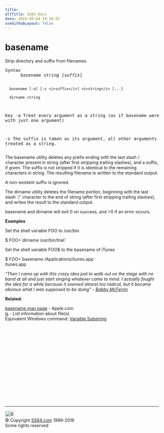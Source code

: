 ```yaml
---
title:
altTitle: SS64 Docs
date: 2016-09-04 19:26:55
useGithubLayout: false
---
```

<!-- #BeginLibraryItem "/Library/head_osx.lbi" --><!-- #EndLibraryItem --><h1>basename</h1> 
<p>Strip directory and suffix from filenames</p>
<pre>Syntax
      basename <i>string</i> [<i>suffix</i>]

      basename [-a] [-s <i>suffix</i>] <i>string</i> [...]

      dirname string

Key
   -a   Treat every argument as a string
        (as if basename were invoked with just one argument)

   -s   The suffix is taken as its argument, all other arguments are treated as a string.</pre>
<p> The <span class="code">basename</span> utility deletes any prefix ending with the last slash <span class="code">/</span> character present
in string (after first stripping trailing slashes), and a suffix, if given. The suffix
is not stripped if it is identical to the remaining characters in string. The resulting
filename is written to the standard output.</p>
<p> A non-existent suffix is ignored. </p>
<p>The <span class="code">dirname</span> utility deletes the filename portion, beginning with the last slash `/' character to the end of string (after first stripping trailing slashes), and writes the
result to the standard output.</p>
<p>basename and dirname will exit 0 on success, and &gt;0 if an error occurs.</p>
<p><b>Examples</b></p>
<p>Set the shell variable FOO to /usr/bin</p>
<p class="code"> $ FOO=`dirname /usr/bin/trail`</p>
<p>Set the shell variable FOO$ to the basename of iTunes </p>
<p class="code">$ FOO=`basename /Applications/itunes.app` <br> 
 itunes.app
</p>
<p class="quote"><i>“Then I came up with this crazy idea just to walk out on the stage with no band at all and just start singing whatever came to mind. I actually fought the idea for a while because it seemed almost too radical, but it became obvious what I was supposed to be doing” - <a href="http://www.youtube.com/watch?v=PgvJg7D6Qck">Bobby McFerrin</a> </i></p>
<p><b>Related:</b></p>
<p><a href="https://developer.apple.com/legacy/library/documentation/Darwin/Reference/ManPages/man1/basename.1.html">basename man page</a> - Apple.com<br>
<a href="ls.html">ls</a> - List information about file(s)<br>
Equivalent Windows command: <a href="../nt/syntax-substring.html"> Variable Substring </a></p><!-- #BeginLibraryItem "/Library/foot_osx.lbi" --><p>
<!-- OSX300 -->
<ins class="adsbygoogle" style="display:inline-block;width:300px;height:250px" data-ad-client="ca-pub-6140977852749469" data-ad-slot="1823340303"></ins>
<script>
(adsbygoogle = window.adsbygoogle || []).push({});
</script></p>
<hr>
<div id="bl" class="footer"><a href="basename.html#"><img src="../images/top.png" width="30" height="22" alt="Back to the Top"></a></div>
<div id="br" class="footer, tagline">© Copyright <a href="http://ss64.com/">SS64.com</a> 1999-2016<br>
Some rights reserved</div><!-- #EndLibraryItem -->
